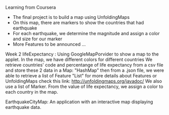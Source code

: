 Learning from Coursera
- The final project is to build a map using UnfoldingMaps
- On this map, there are markers to show the countries that had earthquake
- For each earthquake, we determine the magnitude and assign a color and size for our marker
- More Features to be announced ...

Week 2
lifeExpectancy : 
Using GoogleMapPorvider to  show a map to the applet. In the map, we have different colors for different countries
We retrieve countries' code and percentange of life expectancy from a csv file and store these 2 data in a Map: "HashMap"
then from a .json file, we were able to retrieve a list of Feature "List<Feature>" for more details about Features or UnfoldingMaps check this link: http://unfoldingmaps.org/javadoc/
We also use a list of Marker. From the value of life expectancy, we assign a color to each country in the map.

EarthquakeCityMap:
An application with an interactive map displaying earthquake data.
